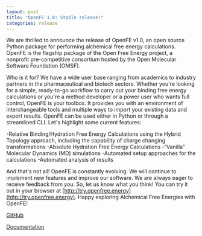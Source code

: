 ```yaml
---
layout: post
title: "OpenFE 1.0: Stable release!"
categories: release
---
```


We are thrilled to announce the release of OpenFE v1.0, an open source Python package for performing alchemical free energy calculations.  OpenFE is the flagship package of the Open Free Energy project, a nonprofit pre-competitive consortium hosted by the Open Molecular Software Foundation (OMSF).

Who is it for? We have a wide user base ranging from academics to industry partners in the pharmaceutical and biotech sectors. Whether you're looking for a simple, ready-to-go workflow to carry out your binding free energy calculations or you're a method developer or a power user who wants full control, OpenFE is your toolbox. It provides you with an environment of interchangeable tools and multiple ways to import your existing data and export results. OpenFE can be used either in Python or through a streamlined CLI. 
Let's highlight some current features:

-Relative Binding/Hydration Free Energy Calculations using the Hybrid Topology approach, including the capability of charge changing transformations
-Absolute Hydration Free Energy Calculations
-“Vanilla” Molecular Dynamics (MD) simulations
-Automated setup approaches for the calculations
-Automated analysis of results

And that's not all! OpenFE is constantly evolving. We will continue to implement new features and improve our software. We are always eager to receive feedback from you.
So, let us know what you think! You can try it out in your browser at [http://try.openfree.energy](http://try.openfree.energy). Happy exploring Alchemical Free Energies with OpenFE!

[GitHub](https://github.com/OpenFreeEnergy/openfe)

[Documentation](https://docs.openfree.energy/en/stable/)
